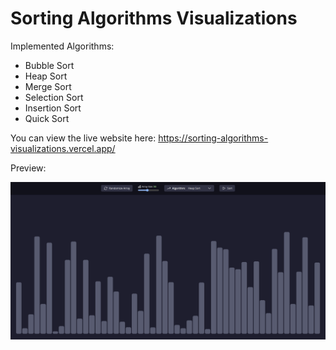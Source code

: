 # Sorting Algorithms Visualizations

Implemented Algorithms:

- Bubble Sort
- Heap Sort
- Merge Sort
- Selection Sort
- Insertion Sort
- Quick Sort

You can view the live website here: https://sorting-algorithms-visualizations.vercel.app/

Preview:

![Alt text](/Preview.png?raw=true)
